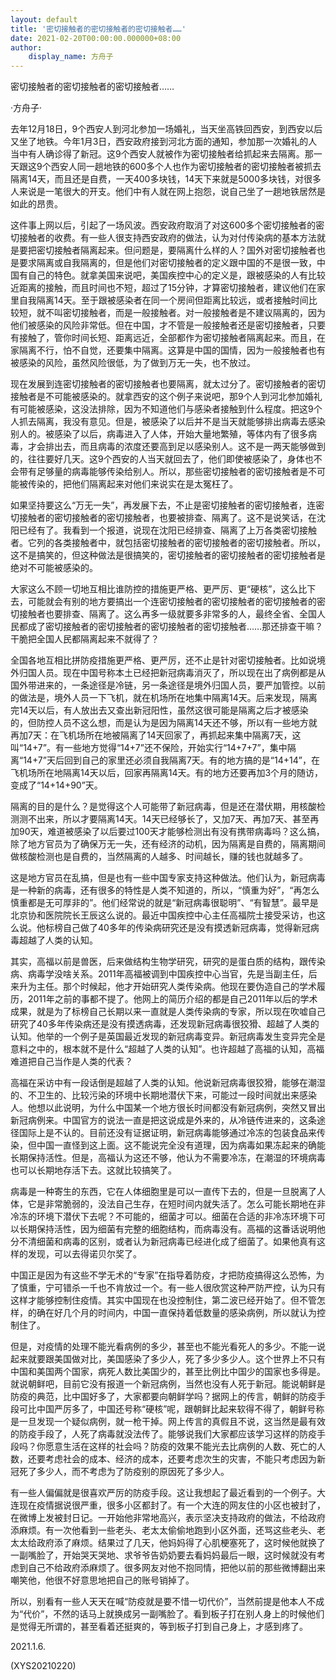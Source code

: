 ```yaml
---
layout: default
title: '密切接触者的密切接触者的密切接触者……'
date: 2021-02-20T00:00:00.000000+08:00
author:
    display_name: 方舟子
---
```


密切接触者的密切接触者的密切接触者……

·方舟子·

去年12月18日，9个西安人到河北参加一场婚礼，当天坐高铁回西安，到西安以后又坐了地铁。今年1月3日，西安政府接到河北方面的通知，参加那一次婚礼的人当中有人确诊得了新冠。这9个西安人就被作为密切接触者给抓起来去隔离。那一天跟这9个西安人同一趟地铁的600多个人也作为密切接触者的密切接触者被抓去隔离14天，而且还是自费，一天400多块钱，14天下来就是5000多块钱，对很多人来说是一笔很大的开支。他们中有人就在网上抱怨，说自己坐了一趟地铁居然是如此的昂贵。

这件事上网以后，引起了一场风波。西安政府取消了对这600多个密切接触者的密切接触者的收费。有一些人很支持西安政府的做法，认为对付传染病的基本方法就是要把密切接触者隔离起来。但问题是，要隔离什么样的人？国外对密切接触者也是要求隔离或自我隔离的，但是他们对密切接触者的定义跟中国的不是很一致，中国有自己的特色。就拿美国来说吧，美国疾控中心的定义是，跟被感染的人有比较近距离的接触，而且时间也不短，超过了15分钟，才算密切接触者，建议他们在家里自我隔离14天。至于跟被感染者在同一个房间但距离比较远，或者接触时间比较短，就不叫密切接触者，而是一般接触者。对一般接触者是不建议隔离的，因为他们被感染的风险非常低。但在中国，才不管是一般接触者还是密切接触者，只要有接触了，管你时间长短、距离远近，全部都作为密切接触者隔离起来。而且，在家隔离不行，怕不自觉，还要集中隔离。这算是中国的国情，因为一般接触者也有被感染的风险，虽然风险很低，为了做到万无一失，也不放过。

现在发展到连密切接触者的密切接触者也要隔离，就太过分了。密切接触者的密切接触者是不可能被感染的。就拿西安的这个例子来说吧，那9个人到河北参加婚礼有可能被感染，这没法排除，因为不知道他们与感染者接触到什么程度。把这9个人抓去隔离，我没有意见。但是，被感染了以后并不是当天就能够排出病毒去感染别人的。被感染了以后，病毒进入了人体，开始大量地繁殖，等体内有了很多病毒，才会排出去，而且病毒的浓度还要高到足以感染别人。这不是一两天能够做到的，往往要好几天。这9个西安的人当天就回去了，他们即使被感染了，身体也不会带有足够量的病毒能够传染给别人。所以，那些密切接触者的密切接触者是不可能被传染的，把他们隔离起来对他们来说实在是太冤枉了。

如果坚持要这么“万无一失”，再发展下去，不止是密切接触者的密切接触者，连密切接触者的密切接触者的密切接触者，也要被排查、隔离了。这不是说笑话，在沈阳已经有了。我看到一个报道，说现在沈阳已经排查、隔离了上万各类密切接触者。它列的各类接触者中，就包括密切接触者的密切接触者的密切接触者。所以，这不是搞笑的，但这种做法是很搞笑的，密切接触者的密切接触者的密切接触者是绝对不可能被感染的。

大家这么不顾一切地互相比谁防控的措施更严格、更严厉、更“硬核”，这么比下去，可能就会有别的地方要搞出一个连密切接触者的密切接触者的密切接触者的密切接触者也要排查、隔离了。这么再多一级就要多非常多的人，最终全省、全国人民都成了密切接触者的密切接触者的密切接触者的密切接触者……那还排查干嘛？干脆把全国人民都隔离起来不就得了？

全国各地互相比拼防疫措施更严格、更严厉，还不止是针对密切接触者。比如说境外归国人员。现在中国号称本土已经把新冠病毒消灭了，所以现在出了病例都是从国外带进来的，一条途径是冷链，另一条途径是境外归国人员，要严加管控。以前的做法是，境外人员一下飞机，就在机场所在地集中隔离14天。后来发现，隔离完14天以后，有人放出去又查出新冠阳性，虽然这很可能是隔离之后才被感染的，但防控人员不这么想，而是认为是因为隔离14天还不够，所以有一些地方就再加7天：在飞机场所在地被隔离了14天回家了，再抓起来集中隔离7天，这叫“14+7”。有一些地方觉得“14+7”还不保险，开始实行“14+7+7”，集中隔离“14+7”天后回到自己的家里还必须自我隔离7天。有的地方搞的是“14+14”，在飞机场所在地隔离14天以后，回家再隔离14天。有的地方还要再加3个月的随访，变成了“14+14+90”天。

隔离的目的是什么？是觉得这个人可能带了新冠病毒，但是还在潜伏期，用核酸检测测不出来，所以才要隔离14天。14天已经够长了，又加7天、再加7天、甚至再加90天，难道被感染了以后要过100天才能够检测出有没有携带病毒吗？这么搞，除了地方官员为了确保万无一失，还有经济的动机，因为隔离是自费的，隔离期间做核酸检测也是自费的，当然隔离的人越多、时间越长，赚的钱也就越多了。

这是地方官员在乱搞，但是也有一些中国专家支持这种做法。他们认为，新冠病毒是一种新的病毒，还有很多的特性是人类不知道的，所以，“慎重为好”，“再怎么慎重都是无可厚非的”。他们经常说的就是“新冠病毒很聪明”、“有智慧”。最早是北京协和医院院长王辰这么说的。最近中国疾控中心主任高福院士接受采访，也这么说。他标榜自己做了40多年的传染病研究还是没有摸透新冠病毒，觉得新冠病毒超越了人类的认知。

其实，高福以前是兽医，后来做结构生物学研究，研究的是蛋白质的结构，跟传染病、病毒学没啥关系。2011年高福被调到中国疾控中心当官，先是当副主任，后来升为主任。那个时候起，他才开始研究人类传染病。他现在要伪造自己的学术履历，2011年之前的事都不提了。他网上的简历介绍的都是自己2011年以后的学术成果，就是为了标榜自己长期以来一直就是人类传染病的专家，所以现在吹嘘自己研究了40多年传染病还是没有摸透病毒，还发现新冠病毒很狡猾、超越了人类的认知。他举的一个例子是英国最近发现的新冠病毒变异。新冠病毒发生变异完全是意料之中的，根本就不是什么“超越了人类的认知”。也许超越了高福的认知，高福难道把自己当作是人类的代表？

高福在采访中有一段话倒是超越了人类的认知。他说新冠病毒很狡猾，能够在潮湿的、不卫生的、比较污染的环境中长期地潜伏下来，可能过一段时间就出来感染人。他想以此说明，为什么中国某一个地方很长时间都没有新冠病例，突然又冒出新冠病例来。中国官方的说法一直是把这说成是外来的，从冷链传进来的，这条途径国际上是不认的。目前还没有证据证明，新冠病毒能够通过冷冻的包装食品来传染，但中国一直怪到这上面。这不能说完全没有道理，因为病毒如果冻起来的确能长期保持活性。但是，高福认为这还不够，他认为不需要冷冻，在潮湿的环境病毒也可以长期地存活下去。这就比较搞笑了。

病毒是一种寄生的东西，它在人体细胞里是可以一直传下去的，但是一旦脱离了人体，它是非常脆弱的，没法自己生存，在短时间内就失活了。怎么可能长期地在非冷冻的环境下潜伏下去呢？不可能的，细菌才可以。细菌在合适的非冷冻环境下可以长期保持活性，因为细菌有完整的细胞结构，而病毒没有。高福的这番话说明他分不清细菌和病毒的区别，或者认为新冠病毒已经进化成了细菌了。如果他真有这样的发现，可以去得诺贝尔奖了。

中国正是因为有这些不学无术的“专家”在指导着防疫，才把防疫搞得这么恐怖，为了慎重，宁可错杀一千也不肯放过一个。有一些人很欣赏这种严防严控，认为只有这样才能够控制住疫情。其实中国现在也没控制住，第二波已经开始了。但不管怎样，的确在好几个月的时间内，中国一直保持着低数量的感染病例，所以就认为控制住了。

但是，对疫情的处理不能光看病例的多少，甚至也不能光看死人的多少。不能一说起来就要跟美国做对比，美国感染了多少人，死了多少多少人。这个世界上不只有中国和美国两个国家，病死人数比美国少的，甚至比例比中国少的国家也多得是。就说朝鲜吧，目前它没有报道一个新冠病例，当然也没有人死于新冠。能说朝鲜是防疫的典范，比中国好多了，大家都要向朝鲜学吗？据网上的传言，朝鲜的防疫手段可比中国严厉多了，中国还号称“硬核”呢，跟朝鲜比起来软得不得了，朝鲜号称是一旦发现一个疑似病例，就一枪干掉。网上传言的真假且不说，这当然是最有效的防疫手段了，人死了病毒就没法传了。能够说我们大家都应该学习这样的防疫手段吗？你愿意生活在这样的社会吗？防疫的效果不能光去比病例的人数、死亡的人数，还要考虑社会的成本、经济的成本，还要考虑次生的灾害，不能只考虑因为新冠死了多少人，而不考虑为了防疫别的原因死了多少人。

有一些人偏偏就是很喜欢严厉的防疫手段。这让我想起了最近看到的一个例子。大连现在疫情据说很严重，很多小区都封了。有一个大连的网友住的小区也被封了，在微博上发被封日记。一开始他非常地高兴，表示坚决支持政府的做法，不给政府添麻烦。有一次他看到一些老头、老太太偷偷地跑到小区外面，还骂这些老头、老太太给政府添了麻烦。结果过了几天，他妈妈得了心肌梗塞死了，这时候他就换了一副嘴脸了，开始哭天哭地、求爷爷告奶奶要去看妈妈最后一眼，这时候就没有考虑到自己不给政府添麻烦了。很多网友对他不抱同情，把他以前的那些微博翻出来嘲笑他，他很不好意思地把自己的账号销掉了。

所以，别看有一些人天天在喊“防疫就是要不惜一切代价”，当然前提是他本人不成为“代价”，不然的话马上就换成另一副嘴脸了。看到板子打在别人身上的时候他们是觉得无所谓的，甚至看着还挺爽的，等到板子打到自己身上，才感到疼了。

2021.1.6.

(XYS20210220)


